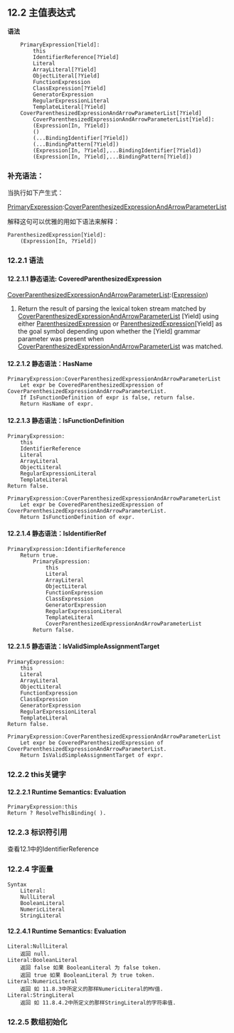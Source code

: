 ## 12.2 主值表达式

**语法**

```
    PrimaryExpression[Yield]:
        this
        IdentifierReference[?Yield]
        Literal
        ArrayLiteral[?Yield]
        ObjectLiteral[?Yield]
        FunctionExpression
        ClassExpression[?Yield]
        GeneratorExpression
        RegularExpressionLiteral
        TemplateLiteral[?Yield]
    CoverParenthesizedExpressionAndArrowParameterList[?Yield]
        CoverParenthesizedExpressionAndArrowParameterList[Yield]:
        (Expression[In, ?Yield])
        ()
        (...BindingIdentifier[?Yield])
        (...BindingPattern[?Yield])
        (Expression[In, ?Yield],...BindingIdentifier[?Yield])
        (Expression[In, ?Yield],...BindingPattern[?Yield])
```

### 补充语法：

当执行如下产生式：



[PrimaryExpression](http://www.ecma-international.org/ecma-262/7.0/index.html#prod-PrimaryExpression):[CoverParenthesizedExpressionAndArrowParameterList](http://www.ecma-international.org/ecma-262/7.0/index.html#prod-CoverParenthesizedExpressionAndArrowParameterList)

解释这句可以优雅的用如下语法来解释：

```
ParenthesizedExpression[Yield]:
    (Expression[In, ?Yield])
```

### 12.2.1 语法

#### 12.2.1.1 静态语法: CoveredParenthesizedExpression

[CoverParenthesizedExpressionAndArrowParameterList](http://www.ecma-international.org/ecma-262/7.0/index.html#prod-CoverParenthesizedExpressionAndArrowParameterList):\([Expression](http://www.ecma-international.org/ecma-262/7.0/index.html#prod-Expression)\)

1. Return the result of parsing the lexical token stream matched by [CoverParenthesizedExpressionAndArrowParameterList](http://www.ecma-international.org/ecma-262/7.0/index.html#prod-CoverParenthesizedExpressionAndArrowParameterList) \[Yield\] using either [ParenthesizedExpression](http://www.ecma-international.org/ecma-262/7.0/index.html#prod-ParenthesizedExpression) or [ParenthesizedExpression](http://www.ecma-international.org/ecma-262/7.0/index.html#prod-ParenthesizedExpression)\[Yield\] as the goal symbol depending upon whether the \[Yield\] grammar parameter was present when [CoverParenthesizedExpressionAndArrowParameterList](http://www.ecma-international.org/ecma-262/7.0/index.html#prod-CoverParenthesizedExpressionAndArrowParameterList) was matched.

#### 12.2.1.2 静态语法：HasName

```
PrimaryExpression:CoverParenthesizedExpressionAndArrowParameterList
    Let expr be CoveredParenthesizedExpression of CoverParenthesizedExpressionAndArrowParameterList.
    If IsFunctionDefinition of expr is false, return false.
    Return HasName of expr.
```

#### 12.2.1.3 静态语法：IsFunctionDefinition

```
PrimaryExpression:
    this
    IdentifierReference
    Literal
    ArrayLiteral
    ObjectLiteral
    RegularExpressionLiteral
    TemplateLiteral
Return false.

PrimaryExpression:CoverParenthesizedExpressionAndArrowParameterList
    Let expr be CoveredParenthesizedExpression of CoverParenthesizedExpressionAndArrowParameterList.
    Return IsFunctionDefinition of expr.
```

#### 12.2.1.4 静态语法：IsIdentifierRef

```
PrimaryExpression:IdentifierReference
    Return true.
        PrimaryExpression:
            this
            Literal
            ArrayLiteral
            ObjectLiteral
            FunctionExpression
            ClassExpression
            GeneratorExpression
            RegularExpressionLiteral
            TemplateLiteral
            CoverParenthesizedExpressionAndArrowParameterList
        Return false.
```

#### 12.2.1.5 静态语法：IsValidSimpleAssignmentTarget

```
PrimaryExpression:
    this
    Literal
    ArrayLiteral
    ObjectLiteral
    FunctionExpression
    ClassExpression
    GeneratorExpression
    RegularExpressionLiteral
    TemplateLiteral
Return false.

PrimaryExpression:CoverParenthesizedExpressionAndArrowParameterList
    Let expr be CoveredParenthesizedExpression of CoverParenthesizedExpressionAndArrowParameterList.
    Return IsValidSimpleAssignmentTarget of expr.
```

### 12.2.2 this关键字

#### 12.2.2.1 Runtime Semantics: Evaluation

```
PrimaryExpression:this
Return ? ResolveThisBinding( ).
```

### 12.2.3 标识符引用

查看12.1中的IdentifierReference

### 12.2.4 字面量

```
Syntax
    Literal:
    NullLiteral
    BooleanLiteral
    NumericLiteral
    StringLiteral
```

#### 12.2.4.1 Runtime Semantics: Evaluation

```
Literal:NullLiteral
    返回 null.
Literal:BooleanLiteral
    返回 false 如果 BooleanLiteral 为 false token.
    返回 true 如果 BooleanLiteral 为 true token.
Literal:NumericLiteral
    返回 如 11.8.3中所定义的那样NumericLiteral的MV值.
Literal:StringLiteral
    返回 如 11.8.4.2中所定义的那样StringLiteral的字符串值.
```

### 12.2.5 数组初始化













